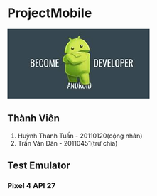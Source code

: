 # ProjectMobile
![Alt](Pictures/images.jpg?raw=true)
## Thành Viên
1. Huỳnh Thanh Tuấn - 20110120(cộng nhân)
2. Trần Văn Dân     - 20110451(trừ chia)

## Test Emulator
### Pixel 4 API 27
